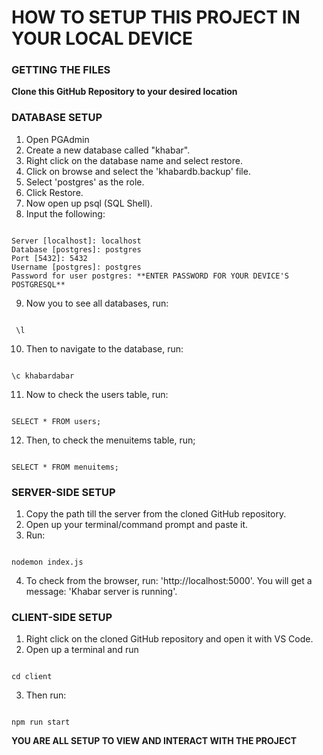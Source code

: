 # HOW TO SETUP THIS PROJECT IN YOUR LOCAL DEVICE

### GETTING THE FILES
**Clone this GitHub Repository to your desired location**

### DATABASE SETUP

1. Open PGAdmin
2. Create a new database called "khabar".
3. Right click on the database name and select restore.
4. Click on browse and select the 'khabardb.backup' file.
5. Select 'postgres' as the role. 
6. Click Restore.
7. Now open up psql (SQL Shell).
8. Input the following:


```

Server [localhost]: localhost
Database [postgres]: postgres
Port [5432]: 5432
Username [postgres]: postgres
Password for user postgres: **ENTER PASSWORD FOR YOUR DEVICE'S POSTGRESQL**

```

9. Now you to see all databases, run:

```

 \l 

```

10. Then to navigate to the database, run:

``` 

\c khabardabar 

```

11. Now to check the users table, run:

``` 

SELECT * FROM users; 

```

12. Then, to check the menuitems table, run;

``` 

SELECT * FROM menuitems;

```

### SERVER-SIDE SETUP

1. Copy the path till the server from the cloned GitHub repository.
2. Open up your terminal/command prompt and paste it.
3. Run:

```

nodemon index.js

```

4. To check from the browser, run: 'http://localhost:5000'. You will get a message: 'Khabar server is running'.


### CLIENT-SIDE SETUP

1. Right click on the cloned GitHub repository and open it with VS Code.
2. Open up a terminal and run

```

cd client

```

3. Then run:

```

npm run start

```

**YOU ARE ALL SETUP TO VIEW AND INTERACT WITH THE PROJECT**
